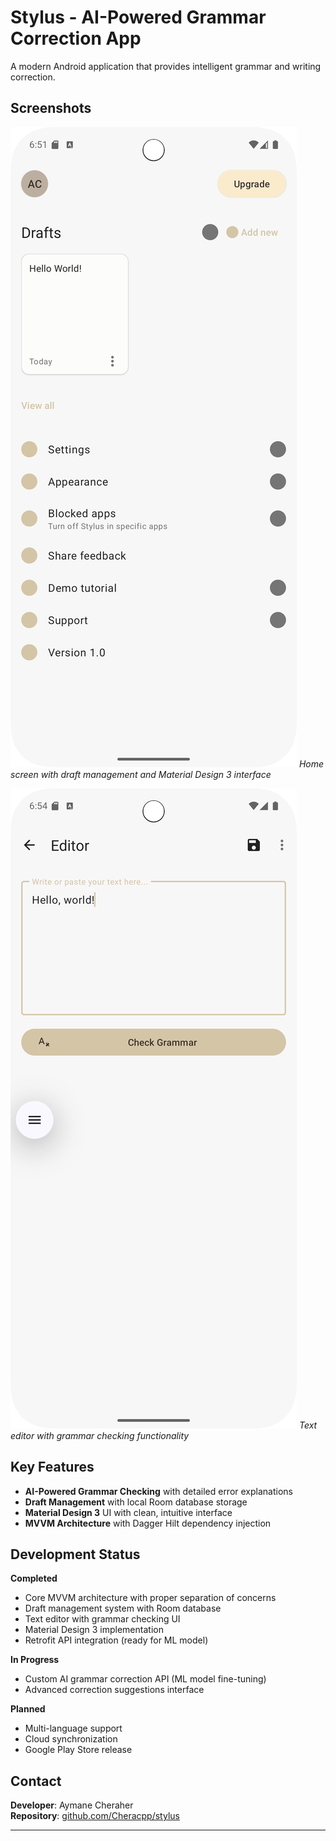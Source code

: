 # Stylus - AI-Powered Grammar Correction App

A modern Android application that provides intelligent grammar and writing correction.

## Screenshots

![Home Screen](screenshots/home-screen.png)
*Home screen with draft management and Material Design 3 interface*

![Text Editor](screenshots/editor-interface.png)
*Text editor with grammar checking functionality*

## Key Features

- **AI-Powered Grammar Checking** with detailed error explanations
- **Draft Management** with local Room database storage
- **Material Design 3** UI with clean, intuitive interface
- **MVVM Architecture** with Dagger Hilt dependency injection

## Development Status

**Completed**
- Core MVVM architecture with proper separation of concerns
- Draft management system with Room database
- Text editor with grammar checking UI
- Material Design 3 implementation
- Retrofit API integration (ready for ML model)

**In Progress**
- Custom AI grammar correction API (ML model fine-tuning)
- Advanced correction suggestions interface

**Planned**
- Multi-language support
- Cloud synchronization
- Google Play Store release

## Contact

**Developer**: Aymane Cheraher  
**Repository**: [github.com/Cheracpp/stylus](https://github.com/Cheracpp/stylus)

---
